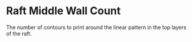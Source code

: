 Raft Middle Wall Count
====
The number of contours to print around the linear pattern in the top layers of the raft.